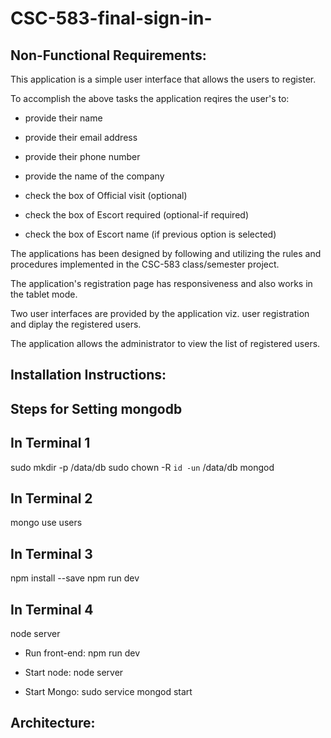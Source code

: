 # CSC-583-final-sign-in-

## Non-Functional Requirements:

This application is a simple user interface that allows the users to register.

To accomplish the above tasks the application reqires the user's to:

* provide their name

* provide their email address

* provide their phone number

* provide the name of the company

* check the box of Official visit (optional)

* check the box of Escort required (optional-if required)

* check the box of Escort name (if previous option is selected)

The applications has been designed by following and utilizing the rules and procedures implemented in the CSC-583 class/semester project.

The application's registration page has responsiveness and also works in the tablet mode.

Two user interfaces are provided by the application viz. user registration and diplay the registered users.

The application allows the administrator to view the list of registered users.

## Installation Instructions:

## Steps for Setting mongodb

## In Terminal 1

sudo mkdir -p /data/db
sudo chown -R `id -un` /data/db
mongod

## In Terminal 2
mongo
use users

## In Terminal 3
npm install --save
npm run dev


## In Terminal 4
node server

* Run front-end: npm run dev

* Start node: node server

* Start Mongo: sudo service mongod start

## Architecture:


